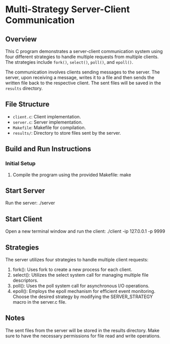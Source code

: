 # Multi-Strategy Server-Client Communication

## Overview
This C program demonstrates a server-client communication system using four different strategies to handle multiple requests from multiple clients. The strategies include `fork()`, `select()`, `poll()`, and `epoll()`.

The communication involves clients sending messages to the server. The server, upon receiving a message, writes it to a file and then sends the written file back to the respective client. The sent files will be saved in the `results` directory.

## File Structure
- `client.c`: Client implementation.
- `server.c`: Server implementation.
- `Makefile`: Makefile for compilation.
- `results/`: Directory to store files sent by the server.

## Build and Run Instructions

### Initial Setup
1. Compile the program using the provided Makefile:
   make

## Start Server
Run the server:
./server

## Start Client
Open a new terminal window and run the client:
./client -ip 127.0.0.1 -p 9999

## Strategies
The server utilizes four strategies to handle multiple client requests:

1. fork(): Uses fork to create a new process for each client.
2. select(): Utilizes the select system call for managing multiple file descriptors.
3. poll(): Uses the poll system call for asynchronous I/O operations.
4. epoll(): Employs the epoll mechanism for efficient event monitoring.
Choose the desired strategy by modifying the SERVER_STRATEGY macro in the server.c file.

## Notes
The sent files from the server will be stored in the results directory.
Make sure to have the necessary permissions for file read and write operations.

